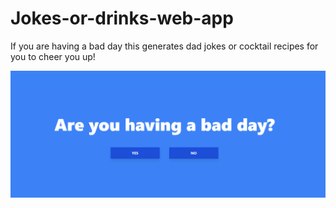 # Jokes-or-drinks-web-app
If you are having a bad day this generates dad jokes or cocktail recipes for you to cheer you up!

![screenshot](screenshot.png)